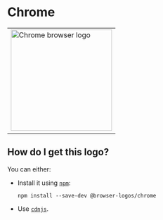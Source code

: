 # Chrome

<table>
    <tr height=240>
        <td>
            <a href="https://github.com/alrra/browser-logos/tree/822e8efe03e483d62a4f564591df6689df7a9a47/src/chrome">
                <img width=230 src="https://raw.githubusercontent.com/alrra/browser-logos/822e8efe03e483d62a4f564591df6689df7a9a47/src/chrome/chrome.svg?sanitize=true" alt="Chrome browser logo">
            </a>
        </td>
    </tr>
</table>

## How do I get this logo?

You can either:

* Install it using [`npm`][npm]:

  `npm install --save-dev @browser-logos/chrome`

* Use [`cdnjs`][cdnjs].

<!-- Link labels: -->

[cdnjs]: https://cdnjs.com/libraries/browser-logos
[npm]: https://www.npmjs.com/
